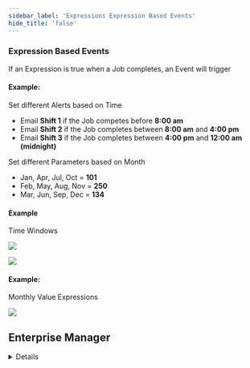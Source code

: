 ```yaml
---
sidebar_label: 'Expressions Expression Based Events'
hide_title: 'false'
---
```


<head>
  <meta name="robots" content="noindex, nofollow" />
</head>

### Expression Based Events

If an Expression is true when a Job completes, an Event will trigger

#### Example:

Set different Alerts based on Time

* Email **Shift 1** if the Job competes before **8:00 am**  
* Email **Shift 2** if the Job completes between **8:00 am** and **4:00 pm**  
* Email **Shift 3** if the Job completes between **4:00 pm** and **12:00 am (midnight)**  

Set different Parameters based on Month  

* Jan, Apr, Jul, Oct = **101**  
* Feb, May, Aug, Nov = **250**  
* Mar, Jun, Sep, Dec = **134**  

#### Example 

Time Windows

![](../static/imgadvanced/EventTriggerDetails_Expressions_sm.png)

![](../static/imgadvanced/Expression_Event_Email_SM.png)
  

#### Example:

Monthly Value Expressions 

![](../static/imgadvanced/expression_events_monthly_sm.png)


## Enterprise Manager

<details>

#### Expression Based Events

If an Expression is true when a Job completes, an Event will trigger

#### Example:

Set different Alerts based on Time

* Email **Shift 1** if the Job competes before **8:00 am**  
* Email **Shift 2** if the Job completes between **8:00 am** and **4:00 pm**  
* Email **Shift 3** if the Job completes between **4:00 pm** and **12:00 am (midnight)**  

Set different Parameters based on Month  

* Jan, Apr, Jul, Oct = **101**  
* Feb, May, Aug, Nov = **250**  
* Mar, Jun, Sep, Dec = **134**  

#### Example 

Time Windows

![](../static/imgadvanced/EventTrigger.png)
![](../static/imgadvanced/TriggerDetails.png)
![](../static/imgadvanced/EventNotify.png)

#### Example:

Monthly Value Expressions 

![](../static/imgadvanced/ExpressionMonthly.png)

</details>